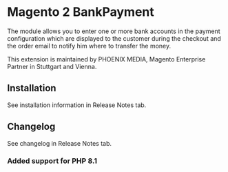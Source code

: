 # Magento 2 BankPayment

The module allows you to enter one or more bank accounts in the payment configuration which are displayed to the
customer during the checkout and the order email to notify him where to transfer the money.

This extension is maintained by PHOENIX MEDIA, Magento Enterprise Partner in Stuttgart and Vienna.

## Installation

See installation information in Release Notes tab.

## Changelog

See changelog in Release Notes tab.

### Added support for PHP 8.1
